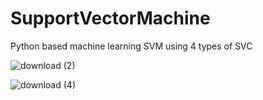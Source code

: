 # SupportVectorMachine
Python based machine learning SVM using 4 types of SVC

![download (2)](https://user-images.githubusercontent.com/77468658/192415801-5db6b351-4d09-465f-b85e-d704d8307758.png)

![download (4)](https://user-images.githubusercontent.com/77468658/192415795-07c333dc-4a31-4652-9fd7-c007f133ad47.png)

